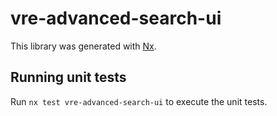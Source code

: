 # vre-advanced-search-ui

This library was generated with [Nx](https://nx.dev).

## Running unit tests

Run `nx test vre-advanced-search-ui` to execute the unit tests.
